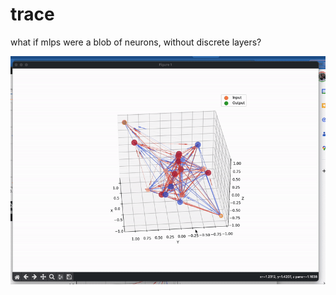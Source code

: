 # trace
what if mlps were a blob of neurons, without discrete layers?

![blob](https://raw.githubusercontent.com/spencerhhubert/trace/refs/heads/main/assets/images/blob.gif)
